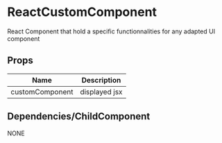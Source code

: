# ReactCustomComponent

React Component that hold a specific functionnalities for any adapted UI component

## Props

| Name | Description |
|----|----|
| customComponent | displayed jsx |


## Dependencies/ChildComponent

NONE